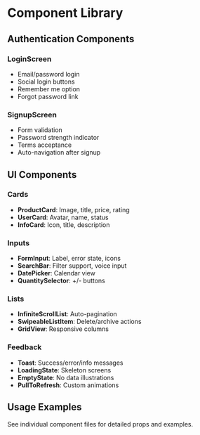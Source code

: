 # Component Library

## Authentication Components

### LoginScreen
- Email/password login
- Social login buttons
- Remember me option
- Forgot password link

### SignupScreen
- Form validation
- Password strength indicator
- Terms acceptance
- Auto-navigation after signup

## UI Components

### Cards
- **ProductCard**: Image, title, price, rating
- **UserCard**: Avatar, name, status
- **InfoCard**: Icon, title, description

### Inputs
- **FormInput**: Label, error state, icons
- **SearchBar**: Filter support, voice input
- **DatePicker**: Calendar view
- **QuantitySelector**: +/- buttons

### Lists
- **InfiniteScrollList**: Auto-pagination
- **SwipeableListItem**: Delete/archive actions
- **GridView**: Responsive columns

### Feedback
- **Toast**: Success/error/info messages
- **LoadingState**: Skeleton screens
- **EmptyState**: No data illustrations
- **PullToRefresh**: Custom animations

## Usage Examples

See individual component files for detailed props and examples.
